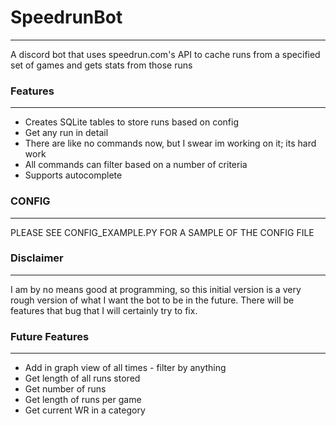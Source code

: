 # SpeedrunBot

---

A discord bot that uses speedrun.com's API to cache runs from a specified set of games and gets stats from those runs

### Features

---

* Creates SQLite tables to store runs based on config
* Get any run in detail
* There are like no commands now, but I swear im working on it; its hard work
* All commands can filter based on a number of criteria
* Supports autocomplete

### CONFIG

---

PLEASE SEE CONFIG_EXAMPLE.PY FOR A SAMPLE OF THE CONFIG FILE

### Disclaimer

---

I am by no means good at programming, 
so this initial version is a very rough version of what I want the bot to be in the future. There will be features that bug that I will certainly try to fix. 

### Future Features

---

* Add in graph view of all times - filter by anything
* Get length of all runs stored
* Get number of runs
* Get length of runs per game
* Get current WR in a category
